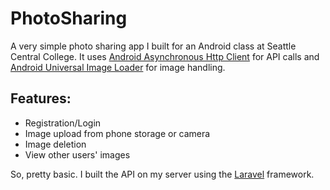# PhotoSharing
A very simple photo sharing app I built for an Android class at Seattle Central College. It uses <a href="http://loopj.com/android-async-http/">Android Asynchronous Http Client</a> for API calls and <a href="https://github.com/nostra13/Android-Universal-Image-Loader">Android Universal Image Loader</a> for image handling. 

<h2>Features:</h2>

<ul>
<li>Registration/Login</li>
<li>Image upload from phone storage or camera</li>
<li>Image deletion</li>
<li>View other users' images</li>
</ul>

So, pretty basic. I built the API on my server using the <a href="laravel.com">Laravel</a> framework.
